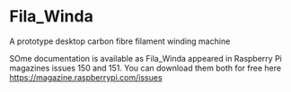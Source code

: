 # Fila_Winda
A prototype desktop carbon fibre filament winding machine

SOme documentation is available as Fila_Winda appeared in Raspberry Pi magazines issues 150 and 151. You can download them both for free here https://magazine.raspberrypi.com/issues
